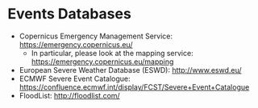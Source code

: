# Events Databases

  * Copernicus Emergency Management Service: https://emergency.copernicus.eu/
    - In particular, please look at the mapping service: https://emergency.copernicus.eu/mapping
  * European Severe Weather Database (ESWD): http://www.eswd.eu/
  * ECMWF Severe Event Catalogue: https://confluence.ecmwf.int/display/FCST/Severe+Event+Catalogue
  * FloodList: http://floodlist.com/
